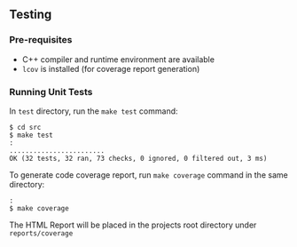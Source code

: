 ## Testing
### Pre-requisites

- C++ compiler and runtime environment are available
- `lcov` is installed (for coverage report generation)

### Running Unit Tests

In `test` directory, run the `make test` command:  
```  
$ cd src
$ make test
:
........................
OK (32 tests, 32 ran, 73 checks, 0 ignored, 0 filtered out, 3 ms)
```  

To generate code coverage report, run `make coverage` command in the same directory:  
```
:
$ make coverage
```  
The HTML Report will be placed in the projects root directory under `reports/coverage`
